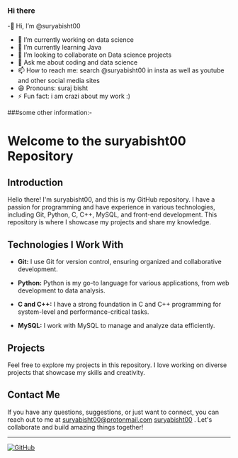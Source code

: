 ### Hi there 
-👋 Hi, I’m @suryabisht00
- 🔭 I’m currently working on data science
- 🌱 I’m currently learning Java
- 👯 I’m looking to collaborate on Data science projects
- 💬 Ask me about coding and data science
- 📫 How to reach me: search @suryabisht00 in insta as well as youtube and other social media sites
- 😄 Pronouns: suraj bisht
- ⚡ Fun fact: i am crazi about my work :)

###some other information:-
# Welcome to the suryabisht00 Repository

## Introduction
Hello there! I'm suryabisht00, and this is my GitHub repository. I have a passion for programming and have experience in various technologies, including Git, Python, C, C++, MySQL, and front-end development. This repository is where I showcase my projects and share my knowledge.

## Technologies I Work With

- **Git:** I use Git for version control, ensuring organized and collaborative development.

- **Python:** Python is my go-to language for various applications, from web development to data analysis.

- **C and C++:** I have a strong foundation in C and C++ programming for system-level and performance-critical tasks.

- **MySQL:** I work with MySQL to manage and analyze data efficiently.


## Projects

Feel free to explore my projects in this repository. I love working on diverse projects that showcase my skills and creativity.

## Contact Me

If you have any questions, suggestions, or just want to connect, you can reach out to me at [suryabisht00@protonmail.com](mailto:suryabisht00@protonmail.com) 
[suryabisht00](connect:https://www.linkedin.com/in/suryabisht00)
. Let's collaborate and build amazing things together!

---

[![GitHub](https://img.shields.io/github/followers/suryabisht00?style=social)](https://github.com/suryabisht00)

<!--
**suryabisht00/suryabisht00** is a ✨ _special_ ✨ repository because its `README.md` (this file) appears on your GitHub profile.

Here are some ideas to get you started:


-->

